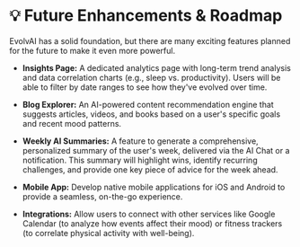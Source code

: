 # 💡 Future Enhancements & Roadmap

EvolvAI has a solid foundation, but there are many exciting features planned for the future to make it even more powerful.

-   **Insights Page:** A dedicated analytics page with long-term trend analysis and data correlation charts (e.g., sleep vs. productivity). Users will be able to filter by date ranges to see how they've evolved over time.

-   **Blog Explorer:** An AI-powered content recommendation engine that suggests articles, videos, and books based on a user's specific goals and recent mood patterns.

-   **Weekly AI Summaries:** A feature to generate a comprehensive, personalized summary of the user's week, delivered via the AI Chat or a notification. This summary will highlight wins, identify recurring challenges, and provide one key piece of advice for the week ahead.

-   **Mobile App:** Develop native mobile applications for iOS and Android to provide a seamless, on-the-go experience.

-   **Integrations:** Allow users to connect with other services like Google Calendar (to analyze how events affect their mood) or fitness trackers (to correlate physical activity with well-being).

